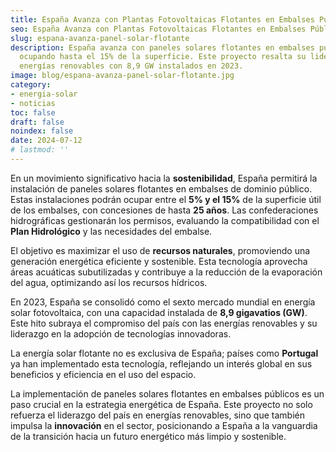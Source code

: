 ```yaml
---
title: España Avanza con Plantas Fotovoltaicas Flotantes en Embalses Públicos
seo: España Avanza con Plantas Fotovoltaicas Flotantes en Embalses Públicos
slug: espana-avanza-panel-solar-flotante
description: España avanza con paneles solares flotantes en embalses públicos,
  ocupando hasta el 15% de la superficie. Este proyecto resalta su liderazgo en
  energías renovables con 8,9 GW instalados en 2023.
image: blog/espana-avanza-panel-solar-flotante.jpg
category:
- energia-solar
- noticias
toc: false
draft: false
noindex: false
date: 2024-07-12
# lastmod: ''
---
```

En un movimiento significativo hacia la **sostenibilidad**, España permitirá la instalación de paneles solares flotantes en embalses de dominio público. Estas instalaciones podrán ocupar entre el **5% y el 15%** de la superficie útil de los embalses, con concesiones de hasta **25 años**. Las confederaciones hidrográficas gestionarán los permisos, evaluando la compatibilidad con el **Plan Hidrológico** y las necesidades del embalse.

El objetivo es maximizar el uso de **recursos naturales**, promoviendo una generación energética eficiente y sostenible. Esta tecnología aprovecha áreas acuáticas subutilizadas y contribuye a la reducción de la evaporación del agua, optimizando así los recursos hídricos.

En 2023, España se consolidó como el sexto mercado mundial en energía solar fotovoltaica, con una capacidad instalada de **8,9 gigavatios (GW)**. Este hito subraya el compromiso del país con las energías renovables y su liderazgo en la adopción de tecnologías innovadoras.

La energía solar flotante no es exclusiva de España; países como **Portugal** ya han implementado esta tecnología, reflejando un interés global en sus beneficios y eficiencia en el uso del espacio.

La implementación de paneles solares flotantes en embalses públicos es un paso crucial en la estrategia energética de España. Este proyecto no solo refuerza el liderazgo del país en energías renovables, sino que también impulsa la **innovación** en el sector, posicionando a España a la vanguardia de la transición hacia un futuro energético más limpio y sostenible.
